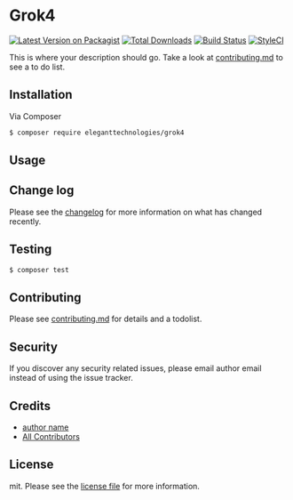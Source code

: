 # Grok4

[![Latest Version on Packagist][ico-version]][link-packagist]
[![Total Downloads][ico-downloads]][link-downloads]
[![Build Status][ico-travis]][link-travis]
[![StyleCI][ico-styleci]][link-styleci]

This is where your description should go. Take a look at [contributing.md](contributing.md) to see a to do list.

## Installation

Via Composer

``` bash
$ composer require eleganttechnologies/grok4
```

## Usage

## Change log

Please see the [changelog](changelog.md) for more information on what has changed recently.

## Testing

``` bash
$ composer test
```

## Contributing

Please see [contributing.md](contributing.md) for details and a todolist.

## Security

If you discover any security related issues, please email author email instead of using the issue tracker.

## Credits

- [author name][link-author]
- [All Contributors][link-contributors]

## License

mit. Please see the [license file](license.md) for more information.

[ico-version]: https://img.shields.io/packagist/v/eleganttechnologies/grok4.svg?style=flat-square
[ico-downloads]: https://img.shields.io/packagist/dt/eleganttechnologies/grok4.svg?style=flat-square
[ico-travis]: https://img.shields.io/travis/eleganttechnologies/grok4/master.svg?style=flat-square
[ico-styleci]: https://styleci.io/repos/12345678/shield

[link-packagist]: https://packagist.org/packages/eleganttechnologies/grok4
[link-downloads]: https://packagist.org/packages/eleganttechnologies/grok4
[link-travis]: https://travis-ci.org/eleganttechnologies/grok4
[link-styleci]: https://styleci.io/repos/12345678
[link-author]: https://github.com/eleganttechnologies
[link-contributors]: ../../contributors
